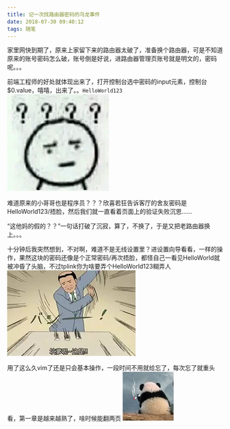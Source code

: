 ```yaml
---
title: 记一次找路由器密码的乌龙事件
date: 2018-07-30 09:40:12
tags: 随笔
---
```

家里网快到期了，原来上家留下来的路由器太破了，准备换个路由器，可是不知道原来的账号密码怎么破，账号倒是好说，进路由器管理页账号就是明文的，密码呢。。。  

前端工程师的好处就体现出来了，打开控制台选中密码的input元素，控制台$0.value，嘻嘻，出来了。。`HelloWorld123` 
![](/assets/images/11264410-7c296ad513e8c22a.jpg)  
<!--more-->
难道原来的小哥哥也是程序员？？？欣喜若狂告诉客厅的舍友密码是HelloWorld123/捂脸，然后我们就一直看着页面上的验证失败沉思......  

“这他妈的假的？？”一句话打破了沉寂，算了，不换了，于是又把老路由器换上。。。

十分钟后我突然想到，不对啊，难道不是无线设置里？进设置向导看看，一样的操作，果然这块的密码还像是个正常密码/再次捂脸，都怪自己一看见HelloWorld就被冲昏了头脑，不过tplink你为啥要弄个HelloWorld123糊弄人
![](/assets/images/11264410-139acafebc29b1bc.jpeg)

用了这么久vim了还是只会基本操作，一段时间不用就给忘了，每次忘了就重头看，第一章是越来越熟了，啥时候能翻两页
![](/assets/images/11264410-dcab9ab2ee4f3566.jpg)

